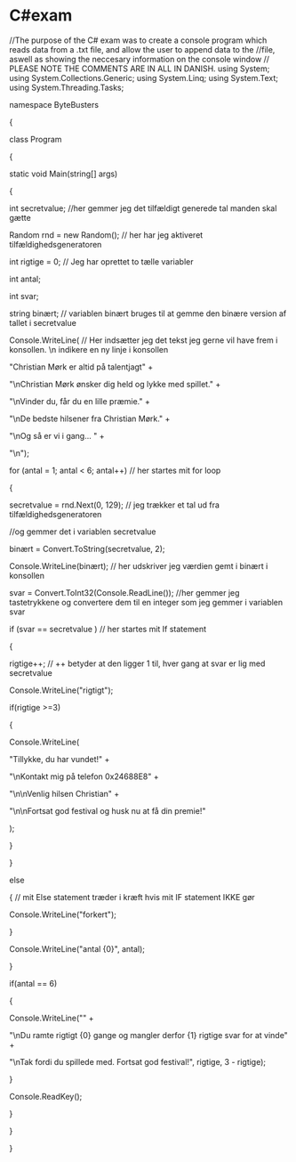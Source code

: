 # C#exam
//The purpose of the C# exam was to create a console program which reads data from a .txt file, and allow the user to append data to the //file, aswell as showing the neccesary information on the console window
// PLEASE NOTE THE COMMENTS ARE IN ALL IN DANISH.
using System;
using System.Collections.Generic;
using System.Linq;
using System.Text;
using System.Threading.Tasks;

namespace ByteBusters

{

class Program

{

static void Main(string[] args)

{

int secretvalue;  //her gemmer jeg det tilfældigt generede tal manden skal gætte

Random rnd = new Random(); // her har jeg aktiveret tilfældighedsgeneratoren

int rigtige = 0; // Jeg har oprettet to tælle variabler

int antal;

int svar;

string binært; // variablen binært bruges til at gemme den binære version af tallet i secretvalue

Console.WriteLine( // Her indsætter jeg det tekst jeg gerne vil have frem i konsollen. \n indikere en ny linje i konsollen

"Christian Mørk er altid på talentjagt" +

"\nChristian Mørk ønsker dig held og lykke med spillet." +

"\nVinder du, får du en lille præmie." +

"\nDe bedste hilsener fra Christian Mørk." +

"\nOg så er vi i gang... " +

"\n");

for (antal = 1; antal < 6; antal++) // her startes mit for loop

{

secretvalue = rnd.Next(0, 129); // jeg trækker et tal ud fra tilfældighedsgeneratoren

//og gemmer det i variablen secretvalue

binært = Convert.ToString(secretvalue, 2);

Console.WriteLine(binært); // her udskriver jeg værdien gemt i binært i konsollen

svar = Convert.ToInt32(Console.ReadLine()); //her gemmer jeg tastetrykkene og convertere dem til en integer som jeg gemmer i variablen svar

if (svar == secretvalue ) // her startes mit If statement

{

rigtige++; // ++ betyder at den ligger 1 til, hver gang at svar er lig med secretvalue

Console.WriteLine("rigtigt");

if(rigtige >=3)

{

Console.WriteLine(

"Tillykke, du har vundet!" +

"\nKontakt mig på telefon 0x24688E8" +

"\n\nVenlig hilsen Christian" +

"\n\nFortsat god festival og husk nu at få din premie!"

);

}

}

else

{ // mit Else statement træder i kræft hvis mit IF statement IKKE gør

Console.WriteLine("forkert");

}

Console.WriteLine("antal {0}", antal);

}

if(antal == 6)

{

Console.WriteLine("" +

"\nDu ramte rigtigt {0} gange og mangler derfor {1} rigtige svar for at vinde" +

"\nTak fordi du spillede med. Fortsat god festival!", rigtige, 3 - rigtige);

}

Console.ReadKey();

}

}

}
